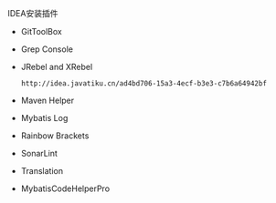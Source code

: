 IDEA安装插件

- GitToolBox

- Grep Console

- JRebel and XRebel

  ```
  http://idea.javatiku.cn/ad4bd706-15a3-4ecf-b3e3-c7b6a64942bf
  ```

- Maven Helper

- Mybatis Log

- Rainbow Brackets

- SonarLint

- Translation

- MybatisCodeHelperPro